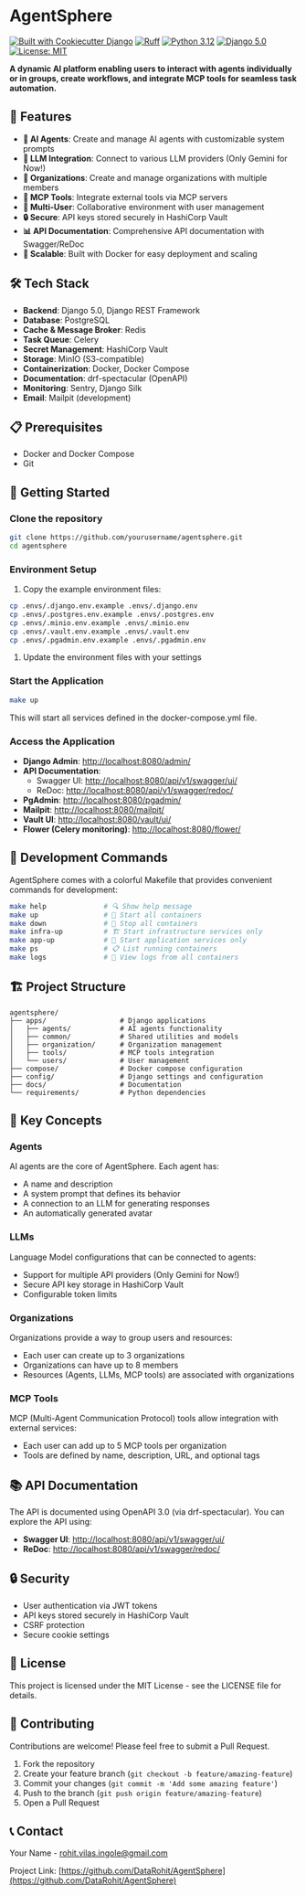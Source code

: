 # AgentSphere

[![Built with Cookiecutter Django](https://img.shields.io/badge/built%20with-Cookiecutter%20Django-ff69b4.svg?logo=cookiecutter)](https://github.com/cookiecutter/cookiecutter-django/)
[![Ruff](https://img.shields.io/endpoint?url=https://raw.githubusercontent.com/astral-sh/ruff/main/assets/badge/v2.json)](https://github.com/astral-sh/ruff)
[![Python 3.12](https://img.shields.io/badge/python-3.12-blue.svg)](https://www.python.org/downloads/release/python-3120/)
[![Django 5.0](https://img.shields.io/badge/django-5.0-green.svg)](https://docs.djangoproject.com/en/5.0/releases/5.0/)
[![License: MIT](https://img.shields.io/badge/License-MIT-yellow.svg)](https://opensource.org/licenses/MIT)

**A dynamic AI platform enabling users to interact with agents individually or in groups, create workflows, and integrate MCP tools for seamless task automation.**

## 🌟 Features

- **🤖 AI Agents**: Create and manage AI agents with customizable system prompts
- **🔄 LLM Integration**: Connect to various LLM providers (Only Gemini for Now!)
- **🏢 Organizations**: Create and manage organizations with multiple members
- **🔧 MCP Tools**: Integrate external tools via MCP servers
- **👥 Multi-User**: Collaborative environment with user management
- **🔒 Secure**: API keys stored securely in HashiCorp Vault
- **📊 API Documentation**: Comprehensive API documentation with Swagger/ReDoc
- **🚀 Scalable**: Built with Docker for easy deployment and scaling

## 🛠️ Tech Stack

- **Backend**: Django 5.0, Django REST Framework
- **Database**: PostgreSQL
- **Cache & Message Broker**: Redis
- **Task Queue**: Celery
- **Secret Management**: HashiCorp Vault
- **Storage**: MinIO (S3-compatible)
- **Containerization**: Docker, Docker Compose
- **Documentation**: drf-spectacular (OpenAPI)
- **Monitoring**: Sentry, Django Silk
- **Email**: Mailpit (development)

## 📋 Prerequisites

- Docker and Docker Compose
- Git

## 🚀 Getting Started

### Clone the repository

```bash
git clone https://github.com/yourusername/agentsphere.git
cd agentsphere
```

### Environment Setup

1. Copy the example environment files:

```bash
cp .envs/.django.env.example .envs/.django.env
cp .envs/.postgres.env.example .envs/.postgres.env
cp .envs/.minio.env.example .envs/.minio.env
cp .envs/.vault.env.example .envs/.vault.env
cp .envs/.pgadmin.env.example .envs/.pgadmin.env
```

1. Update the environment files with your settings

### Start the Application

```bash
make up
```

This will start all services defined in the docker-compose.yml file.

### Access the Application

- **Django Admin**: [http://localhost:8080/admin/](http://localhost:8080/admin/)
- **API Documentation**:
  - Swagger UI: [http://localhost:8080/api/v1/swagger/ui/](http://localhost:8080/api/v1/swagger/ui/)
  - ReDoc: [http://localhost:8080/api/v1/swagger/redoc/](http://localhost:8080/api/v1/swagger/redoc/)
- **PgAdmin**: [http://localhost:8080/pgadmin/](http://localhost:8080/pgadmin/)
- **Mailpit**: [http://localhost:8080/mailpit/](http://localhost:8080/mailpit/)
- **Vault UI**: [http://localhost:8080/vault/ui/](http://localhost:8080/vault/ui/)
- **Flower (Celery monitoring)**: [http://localhost:8080/flower/](http://localhost:8080/flower/)

## 🧰 Development Commands

AgentSphere comes with a colorful Makefile that provides convenient commands for development:

```bash
make help              # 🔍 Show help message
make up                # 🚀 Start all containers
make down              # 🛑 Stop all containers
make infra-up          # 🏗️ Start infrastructure services only
make app-up            # 📱 Start application services only
make ps                # 📋 List running containers
make logs              # 📜 View logs from all containers
```

## 🏗️ Project Structure

```text
agentsphere/
├── apps/                  # Django applications
│   ├── agents/            # AI agents functionality
│   ├── common/            # Shared utilities and models
│   ├── organization/      # Organization management
│   ├── tools/             # MCP tools integration
│   └── users/             # User management
├── compose/               # Docker compose configuration
├── config/                # Django settings and configuration
├── docs/                  # Documentation
└── requirements/          # Python dependencies
```

## 🔑 Key Concepts

### Agents

AI agents are the core of AgentSphere. Each agent has:

- A name and description
- A system prompt that defines its behavior
- A connection to an LLM for generating responses
- An automatically generated avatar

### LLMs

Language Model configurations that can be connected to agents:

- Support for multiple API providers (Only Gemini for Now!)
- Secure API key storage in HashiCorp Vault
- Configurable token limits

### Organizations

Organizations provide a way to group users and resources:

- Each user can create up to 3 organizations
- Organizations can have up to 8 members
- Resources (Agents, LLMs, MCP tools) are associated with organizations

### MCP Tools

MCP (Multi-Agent Communication Protocol) tools allow integration with external services:

- Each user can add up to 5 MCP tools per organization
- Tools are defined by name, description, URL, and optional tags

## 📚 API Documentation

The API is documented using OpenAPI 3.0 (via drf-spectacular). You can explore the API using:

- **Swagger UI**: [http://localhost:8080/api/v1/swagger/ui/](http://localhost:8080/api/v1/swagger/ui/)
- **ReDoc**: [http://localhost:8080/api/v1/swagger/redoc/](http://localhost:8080/api/v1/swagger/redoc/)

## 🔒 Security

- User authentication via JWT tokens
- API keys stored securely in HashiCorp Vault
- CSRF protection
- Secure cookie settings

## 📄 License

This project is licensed under the MIT License - see the LICENSE file for details.

## 🤝 Contributing

Contributions are welcome! Please feel free to submit a Pull Request.

1. Fork the repository
2. Create your feature branch (`git checkout -b feature/amazing-feature`)
3. Commit your changes (`git commit -m 'Add some amazing feature'`)
4. Push to the branch (`git push origin feature/amazing-feature`)
5. Open a Pull Request

## 📞 Contact

Your Name - [rohit.vilas.ingole@gmail.com](mailto:rohit.vilas.ingole@gmail.com)

Project Link: [https://github.com/DataRohit/AgentSphere](https://github.com/DataRohit/AgentSphere)
